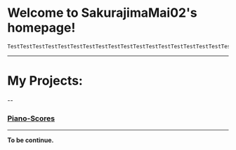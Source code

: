 # Welcome to SakurajimaMai02's homepage!

```
TestTestTestTestTestTestTestTestTestTestTestTestTestTestTestTestTestTestTestTestTestTest
```
---

# My Projects:
--

### [Piano-Scores](https://github.com/sakurajimamai02/piano-scores)
---
**To be continue.**

